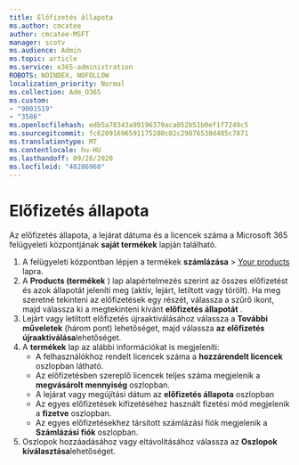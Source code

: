 ```yaml
---
title: Előfizetés állapota
ms.author: cmcatee
author: cmcatee-MSFT
manager: scotv
ms.audience: Admin
ms.topic: article
ms.service: o365-administration
ROBOTS: NOINDEX, NOFOLLOW
localization_priority: Normal
ms.collection: Adm_O365
ms.custom:
- "9001519"
- "3586"
ms.openlocfilehash: edb5a78343a99196379aca052b51b0ef1f7249c5
ms.sourcegitcommit: fc62091696591175280c02c29876530d485c7871
ms.translationtype: MT
ms.contentlocale: hu-HU
ms.lasthandoff: 09/26/2020
ms.locfileid: "48286960"
---
```

# <a name="subscription-status"></a>Előfizetés állapota

Az előfizetés állapota, a lejárat dátuma és a licencek száma a Microsoft 365 felügyeleti központjának **saját termékek** lapján található.

1. A felügyeleti központban lépjen a termékek **számlázása**  >  [Your products](https://go.microsoft.com/fwlink/p/?linkid=842054) lapra.
2. A **Products (termékek** ) lap alapértelmezés szerint az összes előfizetést és azok állapotát jeleníti meg (aktív, lejárt, letiltott vagy törölt). Ha meg szeretné tekinteni az előfizetések egy részét, válassza a szűrő ikont, majd válassza ki a megtekinteni kívánt **előfizetés állapotát** .
3. Lejárt vagy letiltott előfizetés újraaktiválásához válassza a **További műveletek** (három pont) lehetőséget, majd válassza **az előfizetés újraaktiválása**lehetőséget.
4. A **termékek** lap az alábbi információkat is megjeleníti:
    - A felhasználókhoz rendelt licencek száma a **hozzárendelt licencek** oszlopban látható.
    - Az előfizetésben szereplő licencek teljes száma megjelenik a **megvásárolt mennyiség** oszlopban.
    - A lejárat vagy megújítási dátum az **előfizetés állapota** oszlopban
    - Az egyes előfizetések kifizetéséhez használt fizetési mód megjelenik a **fizetve** oszlopban.
    - Az egyes előfizetésekhez társított számlázási fiók megjelenik a **Számlázási fiók** oszlopban.
5. Oszlopok hozzáadásához vagy eltávolításához válassza az **Oszlopok kiválasztása**lehetőséget.